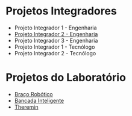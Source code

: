 # Projetos Integradores

- Projeto Integrador 1 - Engenharia
- [Projeto Integrador 2 - Engenharia](./PI2_Engenharia/index.html)
- Projeto Integrador 3 - Engenharia
- Projeto Integrador 1 - Tecnólogo
- Projeto Integrador 2 - Tecnólogo



# Projetos do Laboratório

* [Braço Robótico](./projetos/RoboticArm/index.md)
* [Bancada Inteligente](https://github.com/LPAE/Bancada-Esteira)
* [Theremin](./projetos/Theremin/index.md)

